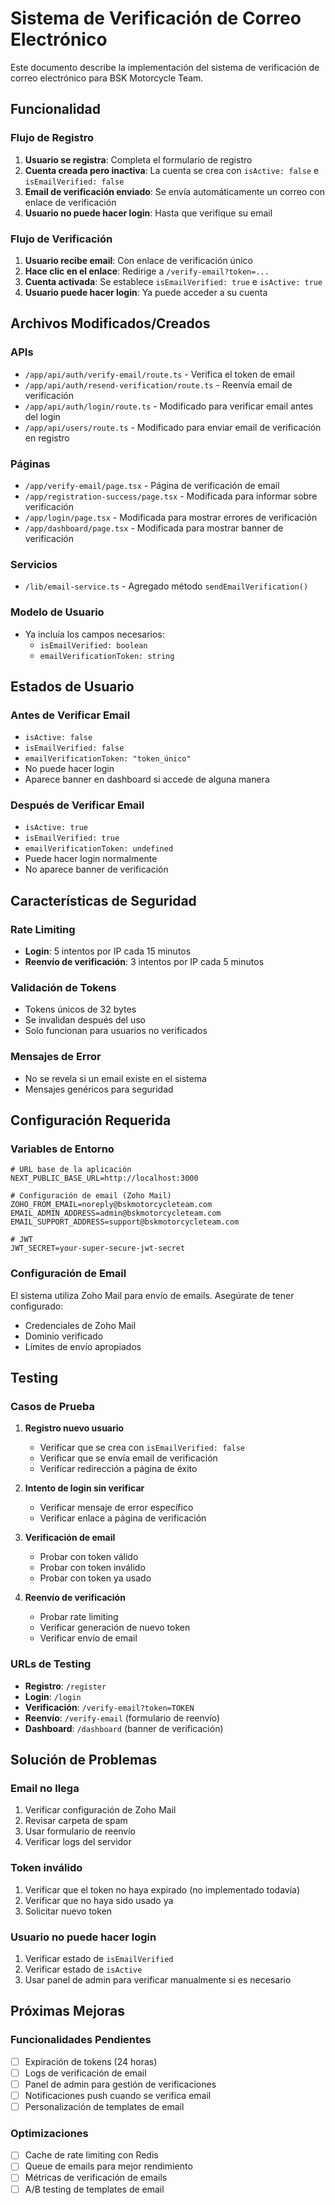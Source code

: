 # Sistema de Verificación de Correo Electrónico

Este documento describe la implementación del sistema de verificación de correo electrónico para BSK Motorcycle Team.

## Funcionalidad

### Flujo de Registro
1. **Usuario se registra**: Completa el formulario de registro
2. **Cuenta creada pero inactiva**: La cuenta se crea con `isActive: false` e `isEmailVerified: false`
3. **Email de verificación enviado**: Se envía automáticamente un correo con enlace de verificación
4. **Usuario no puede hacer login**: Hasta que verifique su email

### Flujo de Verificación
1. **Usuario recibe email**: Con enlace de verificación único
2. **Hace clic en el enlace**: Redirige a `/verify-email?token=...`
3. **Cuenta activada**: Se establece `isEmailVerified: true` e `isActive: true`
4. **Usuario puede hacer login**: Ya puede acceder a su cuenta

## Archivos Modificados/Creados

### APIs
- `/app/api/auth/verify-email/route.ts` - Verifica el token de email
- `/app/api/auth/resend-verification/route.ts` - Reenvía email de verificación
- `/app/api/auth/login/route.ts` - Modificado para verificar email antes del login
- `/app/api/users/route.ts` - Modificado para enviar email de verificación en registro

### Páginas
- `/app/verify-email/page.tsx` - Página de verificación de email
- `/app/registration-success/page.tsx` - Modificada para informar sobre verificación
- `/app/login/page.tsx` - Modificada para mostrar errores de verificación
- `/app/dashboard/page.tsx` - Modificada para mostrar banner de verificación

### Servicios
- `/lib/email-service.ts` - Agregado método `sendEmailVerification()`

### Modelo de Usuario
- Ya incluía los campos necesarios:
  - `isEmailVerified: boolean`
  - `emailVerificationToken: string`

## Estados de Usuario

### Antes de Verificar Email
- `isActive: false`
- `isEmailVerified: false`
- `emailVerificationToken: "token_único"`
- No puede hacer login
- Aparece banner en dashboard si accede de alguna manera

### Después de Verificar Email
- `isActive: true`
- `isEmailVerified: true`
- `emailVerificationToken: undefined`
- Puede hacer login normalmente
- No aparece banner de verificación

## Características de Seguridad

### Rate Limiting
- **Login**: 5 intentos por IP cada 15 minutos
- **Reenvío de verificación**: 3 intentos por IP cada 5 minutos

### Validación de Tokens
- Tokens únicos de 32 bytes
- Se invalidan después del uso
- Solo funcionan para usuarios no verificados

### Mensajes de Error
- No se revela si un email existe en el sistema
- Mensajes genéricos para seguridad

## Configuración Requerida

### Variables de Entorno
```env
# URL base de la aplicación
NEXT_PUBLIC_BASE_URL=http://localhost:3000

# Configuración de email (Zoho Mail)
ZOHO_FROM_EMAIL=noreply@bskmotorcycleteam.com
EMAIL_ADMIN_ADDRESS=admin@bskmotorcycleteam.com
EMAIL_SUPPORT_ADDRESS=support@bskmotorcycleteam.com

# JWT
JWT_SECRET=your-super-secure-jwt-secret
```

### Configuración de Email
El sistema utiliza Zoho Mail para envío de emails. Asegúrate de tener configurado:
- Credenciales de Zoho Mail
- Dominio verificado
- Límites de envío apropiados

## Testing

### Casos de Prueba
1. **Registro nuevo usuario**
   - Verificar que se crea con `isEmailVerified: false`
   - Verificar que se envía email de verificación
   - Verificar redirección a página de éxito

2. **Intento de login sin verificar**
   - Verificar mensaje de error específico
   - Verificar enlace a página de verificación

3. **Verificación de email**
   - Probar con token válido
   - Probar con token inválido
   - Probar con token ya usado

4. **Reenvío de verificación**
   - Probar rate limiting
   - Verificar generación de nuevo token
   - Verificar envío de email

### URLs de Testing
- **Registro**: `/register`
- **Login**: `/login`
- **Verificación**: `/verify-email?token=TOKEN`
- **Reenvío**: `/verify-email` (formulario de reenvío)
- **Dashboard**: `/dashboard` (banner de verificación)

## Solución de Problemas

### Email no llega
1. Verificar configuración de Zoho Mail
2. Revisar carpeta de spam
3. Usar formulario de reenvío
4. Verificar logs del servidor

### Token inválido
1. Verificar que el token no haya expirado (no implementado todavía)
2. Verificar que no haya sido usado ya
3. Solicitar nuevo token

### Usuario no puede hacer login
1. Verificar estado de `isEmailVerified`
2. Verificar estado de `isActive`
3. Usar panel de admin para verificar manualmente si es necesario

## Próximas Mejoras

### Funcionalidades Pendientes
- [ ] Expiración de tokens (24 horas)
- [ ] Logs de verificación de email
- [ ] Panel de admin para gestión de verificaciones
- [ ] Notificaciones push cuando se verifica email
- [ ] Personalización de templates de email

### Optimizaciones
- [ ] Cache de rate limiting con Redis
- [ ] Queue de emails para mejor rendimiento
- [ ] Métricas de verificación de emails
- [ ] A/B testing de templates de email
